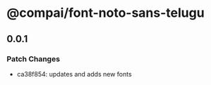 # @compai/font-noto-sans-telugu

## 0.0.1
### Patch Changes

- ca38f854: updates and adds new fonts
